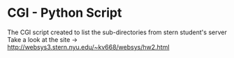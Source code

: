 # CGI - Python Script

The CGI script created to list the sub-directories from stern student's server
Take a look at the site -> http://websys3.stern.nyu.edu/~kv668/websys/hw2.html
